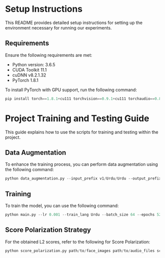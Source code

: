 # Setup Instructions

This README provides detailed setup instructions for setting up the environment necessary for running our experiments.

## Requirements

Ensure the following requirements are met:

- Python version: 3.6.5
- CUDA Toolkit 11.1
- cuDNN v8.2.1.32
- PyTorch 1.8.1

To install PyTorch with GPU support, run the following command:

```python
pip install torch==1.8.1+cu111 torchvision==0.9.1+cu111 torchaudio==0.8.1 -f https://download.pytorch.org/whl/torch_stable.html
```
# Project Training and Testing Guide

This guide explains how to use the scripts for training and testing within the project.

## Data Augmentation

To enhance the training process, you can perform data augmentation using the following command:

```python
python data_augmentation.py --input_prefix v1/Urdu/Urdu --output_prefix v1/Urdu/Urdu --factor 6
```

## Training

To train the model, you can use the following command:

```python
python main.py --lr 0.001 --train_lang Urdu --batch_size 64 --epochs 52 --fusion gated --pretrained_fop_path /path/to/Urdu_checkpoint.pth.tar
```
## Score Polarization Strategy

For the obtained L2 scores, refer to the following for Score Polarization:

```python
python score_polarization.py path/to/face_images path/to/audio_files score_folder1 score_folder2
```
